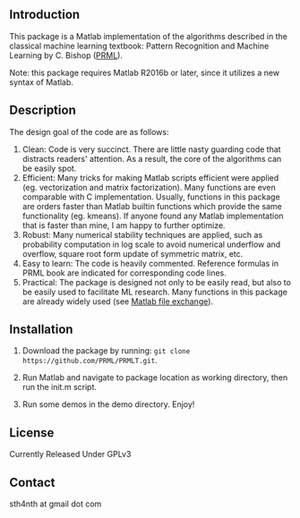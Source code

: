 Introduction
-------
This package is a Matlab implementation of the algorithms described in the classical machine learning textbook:
Pattern Recognition and Machine Learning by C. Bishop ([PRML](http://research.microsoft.com/en-us/um/people/cmbishop/prml/)).

Note: this package requires Matlab R2016b or later, since it utilizes a new syntax of Matlab.

Description
-------
The design goal of the code are as follows:

1. Clean: Code is very succinct. There are little nasty guarding code that distracts readers' attention. As a result, the core of the algorithms can be easily spot.
2. Efficient: Many tricks for making Matlab scripts efficient were applied (eg. vectorization and matrix factorization). Many functions are even comparable with C implementation. Usually, functions in this package are orders faster than Matlab builtin functions which provide the same functionality (eg. kmeans). If anyone found any Matlab implementation that is faster than mine, I am happy to further optimize.
3. Robust: Many numerical stability techniques are applied, such as probability computation in log scale to avoid numerical underflow and overflow, square root form update of symmetric matrix, etc.
4. Easy to learn: The code is heavily commented. Reference formulas in PRML book are indicated for corresponding code lines.
5. Practical: The package is designed not only to be easily read, but also to be easily used to facilitate ML research. Many functions in this package are already widely used  (see [Matlab file exchange](http://www.mathworks.com/matlabcentral/fileexchange/?term=authorid%3A49739)).


Installation
-------
1. Download the package by running: `git clone https://github.com/PRML/PRMLT.git`.

2. Run Matlab and navigate to package location as working directory, then run the init.m script.

3. Run some demos in the demo directory. Enjoy!

License
-------
Currently Released Under GPLv3


Contact
-------
sth4nth at gmail dot com

